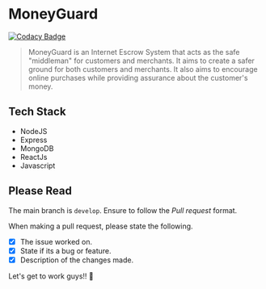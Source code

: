 # MoneyGuard

[![Codacy Badge](https://api.codacy.com/project/badge/Grade/6edce45adf1e4462ba9bfc1589c2cb24)](https://app.codacy.com/gh/BuildForSDGCohort2/TEAM-044A-BACKEND?utm_source=github.com&utm_medium=referral&utm_content=BuildForSDGCohort2/TEAM-044A-BACKEND&utm_campaign=Badge_Grade_Dashboard)

> MoneyGuard is an Internet Escrow System that acts as the safe "middleman" for customers and merchants. It aims to create a safer ground for both customers and merchants. It also aims to encourage online purchases while providing assurance about the customer's money.

## Tech Stack

- NodeJS
- Express
- MongoDB
- ReactJs
- Javascript

## Please Read

The main branch is `develop`. Ensure to follow the _Pull request_ format.

When making a pull request, please state the following.

- [x] The issue worked on.
- [x] State if its a bug or feature.
- [x] Description of the changes made.

Let's get to work guys!! :muscle:
